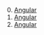 0. [Angular](../../tree/Angular)
0. [Angular](../../tree/Angular/Angular)
0. [Angular](https://github.com/Deathmetalldrummer/test/blob/Angular/Angular/Angular.md)
